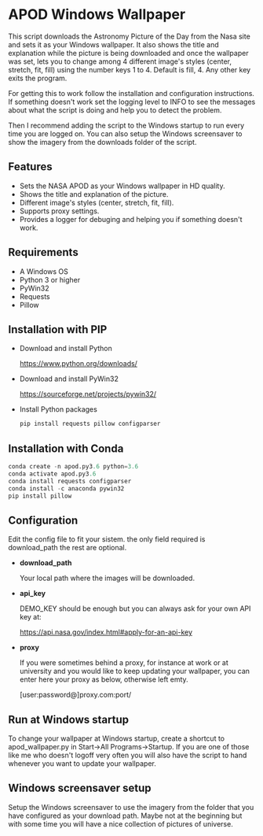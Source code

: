 # APOD Windows Wallpaper
This script downloads the Astronomy Picture of the Day from the Nasa site and sets it as your Windows wallpaper. It also shows the title and explanation while the picture is being downloaded and once the wallpaper was set, lets you to change among 4 different image's styles (center, stretch, fit, fill) using the number keys 1 to 4. Default is fill, 4. Any other key exits the program.

For getting this to work follow the installation and configuration instructions. If something doesn't work set the logging level to INFO to see the messages about what the script is doing and help you to detect the problem.

Then I recommend adding the script to the Windows startup to run every time you are logged on. You can also setup the Windows screensaver to show the imagery from the downloads folder of the script.

## Features
- Sets the NASA APOD as your Windows wallpaper in HD quality.
- Shows the title and explanation of the picture.
- Different image's styles (center, stretch, fit, fill).
- Supports proxy settings.
- Provides a logger for debuging and helping you if something doesn't work.

## Requirements
- A Windows OS
- Python 3 or higher
- PyWin32
- Requests
- Pillow

## Installation with PIP
- Download and install Python

  https://www.python.org/downloads/
  
- Download and install PyWin32

  https://sourceforge.net/projects/pywin32/
  
- Install Python packages

  ```python
  pip install requests pillow configparser
  ```

## Installation with Conda

  ```python
conda create -n apod.py3.6 python=3.6
conda activate apod.py3.6
conda install requests configparser
conda install -c anaconda pywin32
pip install pillow 
```
  
  
## Configuration
Edit the config file to fit your sistem. the only field required is download_path the rest are optional.
- **download_path**
  
  Your local path where the images will be downloaded.

- **api_key** 

  DEMO_KEY should be enough but you can always ask for your own API key at:
  
  https://api.nasa.gov/index.html#apply-for-an-api-key

- **proxy**

  If you were sometimes behind a proxy, for instance at work or at university and you would like to keep updating your wallpaper, you can enter here your proxy as below, otherwise left emty.
  
  [user:password@]proxy.com:port/
  
## Run at Windows startup
To change your wallpaper at Windows startup, create a shortcut to apod_wallpaper.py in Start->All Programs->Startup. 
If you are one of those like me who doesn't logoff very often you will also have the script to hand whenever you want to update your wallpaper.

## Windows screensaver setup
Setup the Windows screensaver to use the imagery from the folder that you have configured as your download path. 
Maybe not at the beginning but with some time you will have a nice collection of pictures of universe.
